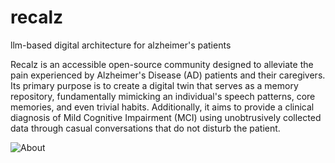 # recalz
llm-based digital architecture for alzheimer's patients

Recalz is an accessible open-source community designed to alleviate the pain experienced by Alzheimer's Disease (AD) patients and their caregivers. Its primary purpose is to create a digital twin that serves as a memory repository, fundamentally mimicking an individual's speech patterns, core memories, and even trivial habits. Additionally, it aims to provide a clinical diagnosis of Mild Cognitive Impairment (MCI) using unobtrusively collected data through casual conversations that do not disturb the patient.

![About](https://github.com/user-attachments/assets/d326fb79-8a2e-4f47-b92f-9c16339fe848)
